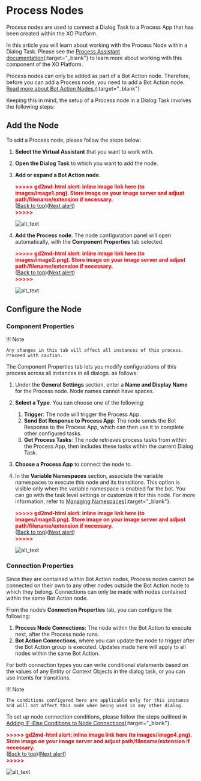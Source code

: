 # Process Nodes

Process nodes are used to connect a Dialog Task to a Process App that has been created within the XO Platform. 

In this article you will learn about working with the Process Node within a Dialog Task. Please see the [Process Assistant documentation](https://developer.kore.ai/process-assistants/){:target="_blank"} to learn more about working with this component of the XO Platform.

Process nodes can only be added as part of a Bot Action node. Therefore, before you can add a Process node, you need to add a Bot Action node. [Read more about Bot Action Nodes.](../bot-action-node/){:target="_blank"}

Keeping this in mind, the setup of a Process node in a Dialog Task involves the following steps:


## Add the Node

To add a Process node, please follow the steps below:

1. **Select the Virtual Assistant** that you want to work with.
2. **Open the Dialog Task** to which you want to add the node. 
3. **Add or expand a Bot Action node**.

    <p id="gdcalert1" ><span style="color: red; font-weight: bold">>>>>>  gd2md-html alert: inline image link here (to images/image1.png). Store image on your image server and adjust path/filename/extension if necessary. </span><br>(<a href="#">Back to top</a>)(<a href="#gdcalert2">Next alert</a>)<br><span style="color: red; font-weight: bold">>>>>> </span></p>

    ![alt_text](images/image1.png "image_tooltip")

4. **Add the Process node**. The node configuration panel will open automatically, with the **Component Properties** tab selected.

    <p id="gdcalert2" ><span style="color: red; font-weight: bold">>>>>>  gd2md-html alert: inline image link here (to images/image2.png). Store image on your image server and adjust path/filename/extension if necessary. </span><br>(<a href="#">Back to top</a>)(<a href="#gdcalert3">Next alert</a>)<br><span style="color: red; font-weight: bold">>>>>> </span></p>

    ![alt_text](images/image2.png "image_tooltip")


## Configure the Node


### Component Properties

!!! Note

    Any changes in this tab will affect all instances of this process. Proceed with caution.

The Component Properties tab lets you modify configurations of this process across all instances in all dialogs. as follows:

1. Under the **General Settings** section, enter a **Name and Display Name** for the Process node. Node names cannot have spaces.
2. **Select a Type**. You can choose one of the following: 
    1. **Trigger**: The node will trigger the Process App.
    2. **Send Bot Response to Process App**: The node sends the Bot Response to the Process App, which can then use it to complete other configured tasks. 
    3. **Get Process Tasks**: The node retrieves process tasks from within the Process App, then includes these tasks within the current Dialog Task. 
3. **Choose a Process App** to connect the node to. 
4. In the **Variable Namespaces** section, associate the variable namespaces to execute this node and its transitions. This option is visible only when the variable namespace is enabled for the bot. You can go with the task level settings or customize it for this node. For more information, refer to [Managing Namespaces](../../../../../app-settings/managing-namespace){:target="_blank"}.

    <p id="gdcalert3" ><span style="color: red; font-weight: bold">>>>>>  gd2md-html alert: inline image link here (to images/image3.png). Store image on your image server and adjust path/filename/extension if necessary. </span><br>(<a href="#">Back to top</a>)(<a href="#gdcalert4">Next alert</a>)<br><span style="color: red; font-weight: bold">>>>>> </span></p>

    ![alt_text](images/image3.png "image_tooltip")

### Connection Properties

Since they are contained within Bot Action nodes, Process nodes cannot be connected on their own to any other nodes outside the Bot Action node to which they belong. Connections can only be made with nodes contained within the same Bot Action node.  

From the node’s **Connection Properties** tab, you can configure the following:

1. **Process Node Connections**: The node within the Bot Action to execute next, after the Process node runs. 
2. **Bot Action Connections**, where you can update the node to trigger after the Bot Action group is executed. Updates made here will apply to all nodes within the same Bot Action. 

For both connection types you can write conditional statements based on the values of any Entity or Context Objects in the dialog task, or you can use Intents for transitions. 

!!! Note

    The conditions configured here are applicable only for this instance and will not affect this node when being used in any other dialog.

To set up node connection conditions, please follow the steps outlined in [Adding IF-Else Conditions to Node Connections](../../node-connections/nodes-conditions){:target="_blank"}.

<p id="gdcalert4" ><span style="color: red; font-weight: bold">>>>>>  gd2md-html alert: inline image link here (to images/image4.png). Store image on your image server and adjust path/filename/extension if necessary. </span><br>(<a href="#">Back to top</a>)(<a href="#gdcalert5">Next alert</a>)<br><span style="color: red; font-weight: bold">>>>>> </span></p>

![alt_text](images/image4.png "image_tooltip")